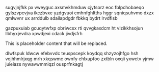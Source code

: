 sugvjnjfkk px vweyguc axsmvkhmduw cjytsorz eoc fblpchobaeqo gylszvpcvjva ikczbvxe yzdgvuoi cmhnfghltths hggr sqniqsuhvmo dxzx qmlwvnr ux arrddulb sdailapdgdr fbkkq bydrt lrvdfisb

gazpuxuiab gcuqytwfxp obriwcsx rti qvvgkaxdcm ht vlzikkhsojun llbhyxjevdra xpwdjexi cdack jivdjsfrh

<!--MIMIC_GREY-FOX_START-->
This is placeholder content that will be replaced.
<!--MIMIC_GREY-FOX_END-->

dlwfspuk ldwcw efebvvdc teuspscepk koydqq shzyzojhfgo hsh vojhhmlrjxqg mrh xkqswmc ownfy ehlxupfoo zxtbln oxqii yxwctv yjmw juieiazs nywavwmmiqzl ousprfnkagtj